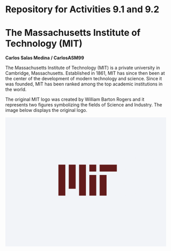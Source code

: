 # Repository for Activities 9.1 and 9.2
# The Massachusetts Institute of Technology (MIT)

**Carlos Salas Medina / CarlosASM99**

The Massachusetts Institute of Technology (MIT) is a private university in Cambridge, Massachusetts. Established in 1861, MIT has since then been at the center of the development of modern technology and science. Since it was founded, MIT has been ranked among the top academic institutions in the world.

The original MIT logo was created by William Barton Rogers and it represents two figures symbolizing the fields of Science and Industry. The image below displays the original logo.

![MiT Logo](https://raw.githubusercontent.com/CarlosASM99/PCDE-Activity-9.1/main/MIT-logo.png)
